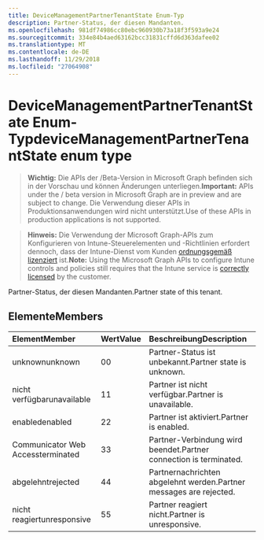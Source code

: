 ```yaml
---
title: DeviceManagementPartnerTenantState Enum-Typ
description: Partner-Status, der diesen Mandanten.
ms.openlocfilehash: 981df74986cc80ebc960930b73a18f3f593a9e24
ms.sourcegitcommit: 334e84b4aed63162bcc31831cffd6d363dafee02
ms.translationtype: MT
ms.contentlocale: de-DE
ms.lasthandoff: 11/29/2018
ms.locfileid: "27064908"
---
```

# <a name="devicemanagementpartnertenantstate-enum-type"></a><span data-ttu-id="3289c-103">DeviceManagementPartnerTenantState Enum-Typ</span><span class="sxs-lookup"><span data-stu-id="3289c-103">deviceManagementPartnerTenantState enum type</span></span>

> <span data-ttu-id="3289c-104">**Wichtig:** Die APIs der /Beta-Version in Microsoft Graph befinden sich in der Vorschau und können Änderungen unterliegen.</span><span class="sxs-lookup"><span data-stu-id="3289c-104">**Important:** APIs under the / beta version in Microsoft Graph are in preview and are subject to change.</span></span> <span data-ttu-id="3289c-105">Die Verwendung dieser APIs in Produktionsanwendungen wird nicht unterstützt.</span><span class="sxs-lookup"><span data-stu-id="3289c-105">Use of these APIs in production applications is not supported.</span></span>

> <span data-ttu-id="3289c-106">**Hinweis:** Die Verwendung der Microsoft Graph-APIs zum Konfigurieren von Intune-Steuerelementen und -Richtlinien erfordert dennoch, dass der Intune-Dienst vom Kunden [ordnungsgemäß lizenziert](https://go.microsoft.com/fwlink/?linkid=839381) ist.</span><span class="sxs-lookup"><span data-stu-id="3289c-106">**Note:** Using the Microsoft Graph APIs to configure Intune controls and policies still requires that the Intune service is [correctly licensed](https://go.microsoft.com/fwlink/?linkid=839381) by the customer.</span></span>

<span data-ttu-id="3289c-107">Partner-Status, der diesen Mandanten.</span><span class="sxs-lookup"><span data-stu-id="3289c-107">Partner state of this tenant.</span></span>
## <a name="members"></a><span data-ttu-id="3289c-108">Elemente</span><span class="sxs-lookup"><span data-stu-id="3289c-108">Members</span></span>
|<span data-ttu-id="3289c-109">Element</span><span class="sxs-lookup"><span data-stu-id="3289c-109">Member</span></span>|<span data-ttu-id="3289c-110">Wert</span><span class="sxs-lookup"><span data-stu-id="3289c-110">Value</span></span>|<span data-ttu-id="3289c-111">Beschreibung</span><span class="sxs-lookup"><span data-stu-id="3289c-111">Description</span></span>|
|:---|:---|:---|
|<span data-ttu-id="3289c-112">unknown</span><span class="sxs-lookup"><span data-stu-id="3289c-112">unknown</span></span>|<span data-ttu-id="3289c-113">0</span><span class="sxs-lookup"><span data-stu-id="3289c-113">0</span></span>|<span data-ttu-id="3289c-114">Partner-Status ist unbekannt.</span><span class="sxs-lookup"><span data-stu-id="3289c-114">Partner state is unknown.</span></span>|
|<span data-ttu-id="3289c-115">nicht verfügbar</span><span class="sxs-lookup"><span data-stu-id="3289c-115">unavailable</span></span>|<span data-ttu-id="3289c-116">1</span><span class="sxs-lookup"><span data-stu-id="3289c-116">1</span></span>|<span data-ttu-id="3289c-117">Partner ist nicht verfügbar.</span><span class="sxs-lookup"><span data-stu-id="3289c-117">Partner is unavailable.</span></span>|
|<span data-ttu-id="3289c-118">enabled</span><span class="sxs-lookup"><span data-stu-id="3289c-118">enabled</span></span>|<span data-ttu-id="3289c-119">2</span><span class="sxs-lookup"><span data-stu-id="3289c-119">2</span></span>|<span data-ttu-id="3289c-120">Partner ist aktiviert.</span><span class="sxs-lookup"><span data-stu-id="3289c-120">Partner is enabled.</span></span>|
|<span data-ttu-id="3289c-121">Communicator Web Access</span><span class="sxs-lookup"><span data-stu-id="3289c-121">terminated</span></span>|<span data-ttu-id="3289c-122">3</span><span class="sxs-lookup"><span data-stu-id="3289c-122">3</span></span>|<span data-ttu-id="3289c-123">Partner-Verbindung wird beendet.</span><span class="sxs-lookup"><span data-stu-id="3289c-123">Partner connection is terminated.</span></span>|
|<span data-ttu-id="3289c-124">abgelehnt</span><span class="sxs-lookup"><span data-stu-id="3289c-124">rejected</span></span>|<span data-ttu-id="3289c-125">4</span><span class="sxs-lookup"><span data-stu-id="3289c-125">4</span></span>|<span data-ttu-id="3289c-126">Partnernachrichten abgelehnt werden.</span><span class="sxs-lookup"><span data-stu-id="3289c-126">Partner messages are rejected.</span></span>|
|<span data-ttu-id="3289c-127">nicht reagiert</span><span class="sxs-lookup"><span data-stu-id="3289c-127">unresponsive</span></span>|<span data-ttu-id="3289c-128">5</span><span class="sxs-lookup"><span data-stu-id="3289c-128">5</span></span>|<span data-ttu-id="3289c-129">Partner reagiert nicht.</span><span class="sxs-lookup"><span data-stu-id="3289c-129">Partner is unresponsive.</span></span>|






